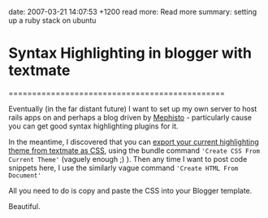 date: 2007-03-21 14:07:53 +1200
read more: Read more
summary: setting up a ruby stack on ubuntu

# Syntax Highlighting in blogger with textmate
==============================================

Eventually (in the far distant future) I want to set up my own server to host rails apps on and perhaps a blog driven by [Mephisto](http://mephistoblog.com/) - particularly cause you can get good syntax highlighting plugins for it.

In the meantime, I discovered that you can [export your current highlighting theme from textmate as CSS](http://www.quirkey.com/blog/2006/07/13/highlight-me-baby/), using the bundle command `'Create CSS From Current Theme'` (vaguely enough ;) ). Then any time I want to post code snippets here, I use the similarly vague command `'Create HTML From Document'`

All you need to do is copy and paste the CSS into your Blogger template.

Beautiful.
